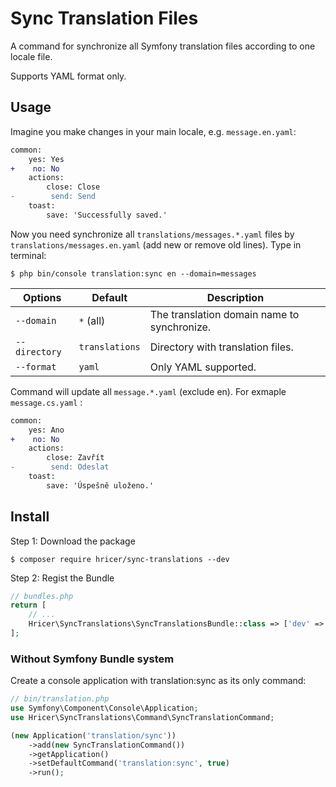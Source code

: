 Sync Translation Files
======================

A command for synchronize all Symfony translation files according to one locale file.

Supports YAML format only.

Usage
-----

Imagine you make changes in your main locale, e.g. `message.en.yaml`:

```diff
common:
    yes: Yes
+    no: No
    actions:
        close: Close
-        send: Send
    toast:
        save: 'Successfully saved.'
```

Now you need synchronize all `translations/messages.*.yaml` files by `translations/messages.en.yaml` (add new or remove old lines). Type in terminal:
```
$ php bin/console translation:sync en --domain=messages
```

| Options       | Default        | Description  |
| ------------- |----------------| ------------ |
| `--domain`    | `*` (all)      | The translation domain name to synchronize. |
| `--directory` | `translations` | Directory with translation files. |
| `--format`    | `yaml`         | Only YAML supported. |


Command will update all `message.*.yaml` (exclude en). For exmaple `message.cs.yaml` :


```diff
common:
    yes: Ano
+    no: No
    actions:
        close: Zavřít
-        send: Odeslat
    toast:
        save: 'Úspešně uloženo.'
```


Install
-------

Step 1: Download the package

`$ composer require hricer/sync-translations --dev`

Step 2: Regist the Bundle

```php
// bundles.php
return [
    // ...
    Hricer\SyncTranslations\SyncTranslationsBundle::class => ['dev' => true],
];
```

### Without Symfony Bundle system

Create a console application with translation:sync as its only command:

```php
// bin/translation.php
use Symfony\Component\Console\Application;
use Hricer\SyncTranslations\Command\SyncTranslationCommand;

(new Application('translation/sync'))
    ->add(new SyncTranslationCommand())
    ->getApplication()
    ->setDefaultCommand('translation:sync', true)
    ->run();
```
